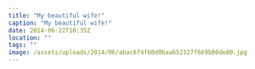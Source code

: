 ```yaml
---
title: "My beautiful wife!"
caption: "My beautiful wife!"
date: 2014-06-22T10:35Z
location: ""
tags: ""
image: /assets/uploads/2014/06/abac6f4f60d0baab52127f669b80de80.jpg
---
```

